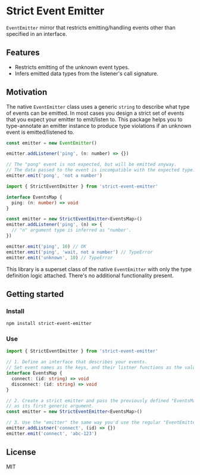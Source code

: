 # Strict Event Emitter

`EventEmitter` mirror that restricts emitting/handling events other than specified in an interface.

## Features

- Restricts emitting of the unknown event types.
- Infers emitted data types from the listener's call signature.

## Motivation

The native `EventEmitter` class uses a generic `string` to describe what type of events can be emitted. In most cases you design a strict set of events that you expect your emitter to emit/listen to. This package helps you to type-annotate an emitter instance to produce type violations if an unknown event is emitted/listened to.

```js
const emitter = new EventEmitter()

emitter.addListener('ping', (n: number) => {})

// The "pong" event is not expected, but will be emitted anyway.
// The data passed to the event is incompatible with the expected type.
emitter.emit('pong', 'not a number')
```

```ts
import { StrictEventEmitter } from 'strict-event-emitter'

interface EventsMap {
  ping: (n: number) => void
}

const emitter = new StrictEventEmitter<EventsMap>()
emitter.addListener('ping', (n) => {
  // "n" argument type is inferred as "number'.
})

emitter.emit('ping', 10) // OK
emitter.emit('ping', 'wait, not a number') // TypeError
emitter.emit('unknown', 10) // TypeError
```

This library is a superset class of the native `EventEmitter` with only the type definition logic attached. There's no additional functionality present.

## Getting started

### Install

```bash
npm install strict-event-emitter
```

### Use

```ts
import { StrictEventEmitter } from 'strict-event-emitter'

// 1. Define an interface that describes your events.
// Set event names as the keys, and their listner functions as the values.
interface EventsMap {
  connect: (id: string) => void
  disconnect: (id: string) => void
}

// 2. Create a strict emitter and pass the previously defined "EventsMap"
// as its first generic argument.
const emitter = new StrictEventEmitter<EventsMap>()

// 3. Use the "emitter" the same way you'd use the regular "EventEmitter" instance.
emitter.addListner('connect', (id) => {})
emitter.emit('connect', 'abc-123')
```

## License

MIT
